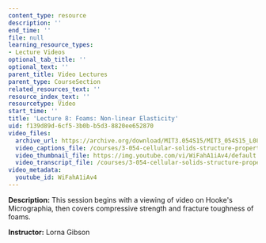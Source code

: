 ```yaml
---
content_type: resource
description: ''
end_time: ''
file: null
learning_resource_types:
- Lecture Videos
optional_tab_title: ''
optional_text: ''
parent_title: Video Lectures
parent_type: CourseSection
related_resources_text: ''
resource_index_text: ''
resourcetype: Video
start_time: ''
title: 'Lecture 8: Foams: Non-linear Elasticity'
uid: f139d89d-6cf5-3b0b-b5d3-8820ee652870
video_files:
  archive_url: https://archive.org/download/MIT3.054S15/MIT3_054S15_L08_300k.mp4
  video_captions_file: /courses/3-054-cellular-solids-structure-properties-and-applications-spring-2015/4ce1fba5543b50bd9acfa797c9e6e169_WiFahA1iAv4.vtt
  video_thumbnail_file: https://img.youtube.com/vi/WiFahA1iAv4/default.jpg
  video_transcript_file: /courses/3-054-cellular-solids-structure-properties-and-applications-spring-2015/d868313da85f587c7d64583d4ea69fc3_WiFahA1iAv4.pdf
video_metadata:
  youtube_id: WiFahA1iAv4
---
```


**Description:** This session begins with a viewing of video on Hooke's Micrographia, then covers compressive strength and fracture toughness of foams.

**Instructor:** Lorna Gibson